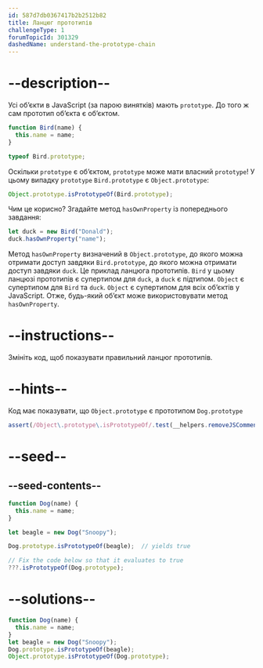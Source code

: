 ```yaml
---
id: 587d7db0367417b2b2512b82
title: Ланцюг прототипів
challengeType: 1
forumTopicId: 301329
dashedName: understand-the-prototype-chain
---
```


# --description--

Усі об’єкти в JavaScript (за парою винятків) мають `prototype`. До того ж сам прототип об’єкта є об’єктом.

```js
function Bird(name) {
  this.name = name;
}

typeof Bird.prototype;
```

Оскільки `prototype` є об’єктом, `prototype` може мати власний `prototype`! У цьому випадку `prototype` `Bird.prototype` є `Object.prototype`:

```js
Object.prototype.isPrototypeOf(Bird.prototype);
```

Чим це корисно? Згадайте метод `hasOwnProperty` із попереднього завдання:

```js
let duck = new Bird("Donald");
duck.hasOwnProperty("name");
```

Метод `hasOwnProperty` визначений в `Object.prototype`, до якого можна отримати доступ завдяки `Bird.prototype`, до якого можна отримати доступ завдяки `duck`. Це приклад ланцюга прототипів. `Bird` у цьому ланцюзі прототипів є супертипом для `duck`, а `duck` є підтипом. `Object` є супертипом для `Bird` та `duck`. `Object` є супертипом для всіх об’єктів у JavaScript. Отже, будь-який об’єкт може використовувати метод `hasOwnProperty`.

# --instructions--

Змініть код, щоб показувати правильний ланцюг прототипів.

# --hints--

Код має показувати, що `Object.prototype` є прототипом `Dog.prototype`

```js
assert(/Object\.prototype\.isPrototypeOf/.test(__helpers.removeJSComments(code)));
```

# --seed--

## --seed-contents--

```js
function Dog(name) {
  this.name = name;
}

let beagle = new Dog("Snoopy");

Dog.prototype.isPrototypeOf(beagle);  // yields true

// Fix the code below so that it evaluates to true
???.isPrototypeOf(Dog.prototype);
```

# --solutions--

```js
function Dog(name) {
  this.name = name;
}
let beagle = new Dog("Snoopy");
Dog.prototype.isPrototypeOf(beagle);
Object.prototype.isPrototypeOf(Dog.prototype);
```
